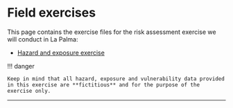 # Field exercises

This page contains the exercise files for the risk assessment exercise we will conduct in La Palma:

- [Hazard and exposure exercise](hazard-exposure.md)

!!! danger

    Keep in mind that all hazard, exposure and vulnerability data provided in this exercise are **fictitious** and for the purpose of the exercise only.

--- 

<!-- <figure markdown>
  ![ISS](img/laPalma-ISS.jpg)
  <figcaption>The 2021 eruption of Tajogaite on La Palma viewed from the International Space Station on October 4, 2021 (<a href="https://earthobservatory.nasa.gov/images/148946/eruption-continues-at-la-palma", target="_blank">Source</a>).</figcaption>
</figure> -->